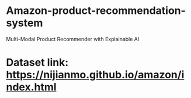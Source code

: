 # Amazon-product-recommendation-system
Multi-Modal Product Recommender with Explainable AI
# Dataset link: https://nijianmo.github.io/amazon/index.html
